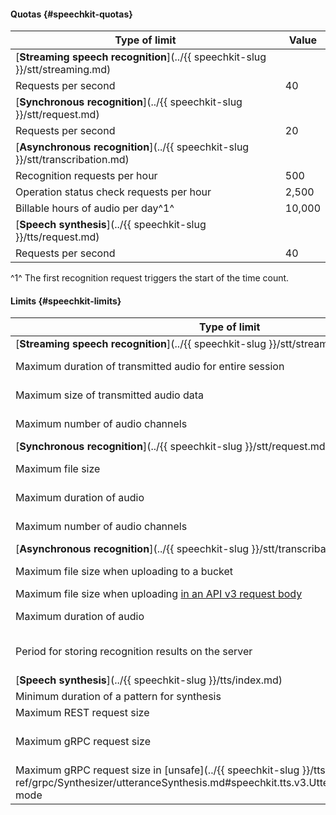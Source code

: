 #### Quotas {#speechkit-quotas}


Type of limit | Value
----- | -----
[**Streaming speech recognition**](../{{ speechkit-slug }}/stt/streaming.md) |
Requests per second | 40
[**Synchronous recognition**](../{{ speechkit-slug }}/stt/request.md) |
Requests per second | 20
[**Asynchronous recognition**](../{{ speechkit-slug }}/stt/transcribation.md) |
Recognition requests per hour | 500
Operation status check requests per hour | 2,500
Billable hours of audio per day^1^ | 10,000
[**Speech synthesis**](../{{ speechkit-slug }}/tts/request.md) |
Requests per second | 40



^1^ The first recognition request triggers the start of the time count.


#### Limits {#speechkit-limits}

Type of limit | Value
----- | -----
[**Streaming speech recognition**](../{{ speechkit-slug }}/stt/streaming.md) |
Maximum duration of transmitted audio for entire session | {{ stt-streaming-audioLength }}
Maximum size of transmitted audio data | {{ stt-streaming-fileSize }}
Maximum number of audio channels | {{ stt-short-channelsCount }}
[**Synchronous recognition**](../{{ speechkit-slug }}/stt/request.md) | |
Maximum file size | {{ stt-short-fileSize }}
Maximum duration of audio | {{ stt-short-audioLength }}
Maximum number of audio channels | {{ stt-short-channelsCount }}
[**Asynchronous recognition**](../{{ speechkit-slug }}/stt/transcribation.md) |
Maximum file size when uploading to a bucket | {{ stt-long-fileSize }}
Maximum file size when uploading [in an API v3 request body](../speechkit/stt-v3/api-ref/grpc/AsyncRecognizer/recognizeFile.md) | 60 MB
Maximum duration of audio | {{ stt-long-audioLength }}
Period for storing recognition results on the server | {{ stt-long-resultsStorageTime }}
[**Speech synthesis**](../{{ speechkit-slug }}/tts/index.md) |
Minimum duration of a pattern for synthesis | 1 second
Maximum REST request size | 5,000 characters
Maximum gRPC request size | {{ tts-v3-count }} and {{ tts-v3-time }}
Maximum gRPC request size in [unsafe](../{{ speechkit-slug }}/tts-v3/api-ref/grpc/Synthesizer/utteranceSynthesis.md#speechkit.tts.v3.UtteranceSynthesisRequest) mode | 5,000 characters
